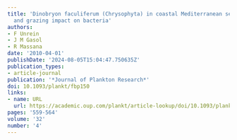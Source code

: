 ```yaml
---
title: 'Dinobryon faculiferum (Chrysophyta) in coastal Mediterranean seawater: presence
  and grazing impact on bacteria'
authors:
- F Unrein
- J M Gasol
- R Massana
date: '2010-04-01'
publishDate: '2024-08-05T15:04:47.750635Z'
publication_types:
- article-journal
publication: '*Journal of Plankton Research*'
doi: 10.1093/plankt/fbp150
links:
- name: URL
  url: https://academic.oup.com/plankt/article-lookup/doi/10.1093/plankt/fbp150
pages: '559-564'
volume: '32'
number: '4'
---
```

